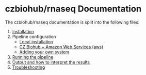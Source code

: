 # czbiohub/rnaseq Documentation

The czbiohub/rnaseq documentation is split into the following files:


1. [Installation](installation.md)
2. Pipeline configuration
    * [Local installation](configuration/local.md)
    * [CZ Biohub + Amazon Web Services (aws)](configuration/czbiohub_aws.md)
    * [Adding your own system](configuration/adding_your_own.md)
3. [Running the pipeline](usage.md)
4. [Output and how to interpret the results](output.md)
5. [Troubleshooting](troubleshooting.md)
